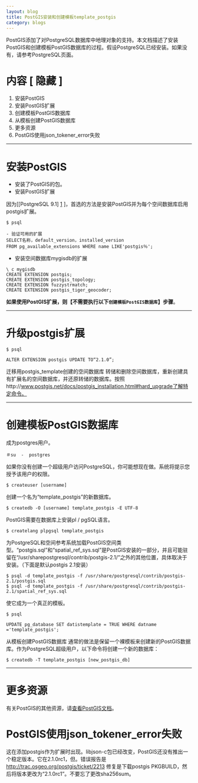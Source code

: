 ```yaml
---
layout: blog
title: PostGIS安装和创建模板template_postgis
category: blogs
---
```

PostGIS添加了对PostgreSQL数据库中地理对象的支持。本文档描述了安装PostGIS和创建模板PostGIS数据库的过程。假设PostgreSQL已经安装。如果没有，请参考PostgreSQL页面。
# 内容 [ 隐藏 ]
1. 安装PostGIS
2. 安装PostGIS扩展
3. 创建模板PostGIS数据库
4. 从模板创建PostGIS数据库
5. 更多资源
6. PostGIS使用json_tokener_error失败


----------


# 安装PostGIS

- 安装了PostGIS的包。
- 安装PostGIS扩展



因为[[PostgreSQL 9.1] [1] ]，首选的方法是安装PostGIS并为每个空间数据库启用postgis扩展。

```
$ psql

- 验证可用的扩展
SELECT名称，default_version，installed_version
FROM pg_available_extensions WHERE name LIKE'postgis％';

```
- 安装空间数据库mygisdb的扩展
```
\ c mygisdb
CREATE EXTENSION postgis;
CREATE EXTENSION postgis_topology;
CREATE EXTENSION fuzzystrmatch;
CREATE EXTENSION postgis_tiger_geocoder;
```


**如果使用PostGIS扩展，则【不需要执行以下`创建模板PostGIS数据库`】步骤**。

---------
# 升级postgis扩展

```
$ psql

ALTER EXTENSION postgis UPDATE TO“2.1.0”;
```

迁移用postgis_template创建的空间数据库
转储和删除空间数据库，重新创建具有扩展名的空间数据库，并还原转储的数据库。按照http://www.postgis.net/docs/postgis_installation.html#hard_upgrade了解特定命令。

---------
# 创建模板PostGIS数据库

成为postgres用户。
```
＃su  -  postgres
```
如果你没有创建一个超级用户访问PostgreSQL，你可能想现在做。系统将提示您授予该用户的权限。
```
$ createuser [username]
```
创建一个名为“template_postgis”的新数据库。

```
$ createdb -O [username] template_postgis -E UTF-8
```
PostGIS需要在数据库上安装pl / pgSQL语言。
```
$ createlang plpgsql template_postgis
```

为PostgreSQL和空间参考系统加载PostGIS空间类型。“postgis.sql”和“spatial_ref_sys.sql”是PostGIS安装的一部分，并且可能驻留在“/usr/sharepostgresql/contrib/postgis-2.1/”之外的其他位置，具体取决于安装。（下面是默认postgis 2.1安装）

```
$ psql -d template_postgis -f /usr/share/postgresql/contrib/postgis-2.1/postgis.sql
$ psql -d template_postgis -f /usr/share/postgresql/contrib/postgis-2.1/spatial_ref_sys.sql
```

使它成为一个真正的模板。
```
$ psql

UPDATE pg_database SET datistemplate = TRUE WHERE datname ='template_postgis';
```

从模板创建PostGIS数据库
通常的做法是保留一个裸模板来创建新的PostGIS数据库。作为PostgreSQL超级用户，以下命令将创建一个新的数据库：

```
$ createdb -T template_postgis [new_postgis_db]
```

---------
# 更多资源

有关PostGIS的其他资源，请[查看PostGIS文档][1]。


# PostGIS使用json_tokener_error失败

这在添加postgis作为扩展时出现。libjson-c包已经改变，PostGIS还没有推出一个稳定版本。它在2.1.0rc1，但。错误报告是
<http://trac.osgeo.org/postgis/ticket/2213>
修复是下载postgis PKGBUILD，然后将版本更改为“2.1.0rc1”。不要忘了更改sha256sum。


  [1]: http://postgis.refractions.net/documentation/